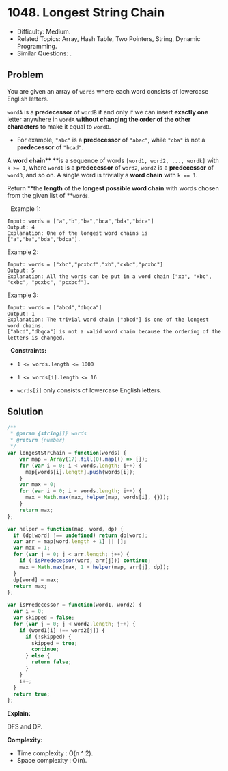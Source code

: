 # 1048. Longest String Chain

- Difficulty: Medium.
- Related Topics: Array, Hash Table, Two Pointers, String, Dynamic Programming.
- Similar Questions: .

## Problem

You are given an array of `words` where each word consists of lowercase English letters.

`wordA` is a **predecessor** of `wordB` if and only if we can insert **exactly one** letter anywhere in `wordA` **without changing the order of the other characters** to make it equal to `wordB`.


	
- For example, `"abc"` is a **predecessor** of `"abac"`, while `"cba"` is not a **predecessor** of `"bcad"`.


A **word chain**** **is a sequence of words `[word1, word2, ..., wordk]` with `k >= 1`, where `word1` is a **predecessor** of `word2`, `word2` is a **predecessor** of `word3`, and so on. A single word is trivially a **word chain** with `k == 1`.

Return **the **length** of the **longest possible word chain** with words chosen from the given list of **`words`.

 
Example 1:

```
Input: words = ["a","b","ba","bca","bda","bdca"]
Output: 4
Explanation: One of the longest word chains is ["a","ba","bda","bdca"].
```

Example 2:

```
Input: words = ["xbc","pcxbcf","xb","cxbc","pcxbc"]
Output: 5
Explanation: All the words can be put in a word chain ["xb", "xbc", "cxbc", "pcxbc", "pcxbcf"].
```

Example 3:

```
Input: words = ["abcd","dbqca"]
Output: 1
Explanation: The trivial word chain ["abcd"] is one of the longest word chains.
["abcd","dbqca"] is not a valid word chain because the ordering of the letters is changed.
```

 
**Constraints:**


	
- `1 <= words.length <= 1000`
	
- `1 <= words[i].length <= 16`
	
- `words[i]` only consists of lowercase English letters.



## Solution

```javascript
/**
 * @param {string[]} words
 * @return {number}
 */
var longestStrChain = function(words) {
    var map = Array(17).fill(0).map(() => []);
    for (var i = 0; i < words.length; i++) {
      map[words[i].length].push(words[i]);
    }
    var max = 0;
    for (var i = 0; i < words.length; i++) {
      max = Math.max(max, helper(map, words[i], {}));
    }
    return max;
};

var helper = function(map, word, dp) {
  if (dp[word] !== undefined) return dp[word];
  var arr = map[word.length + 1] || [];
  var max = 1;
  for (var j = 0; j < arr.length; j++) {
    if (!isPredecessor(word, arr[j])) continue;
    max = Math.max(max, 1 + helper(map, arr[j], dp));
  }
  dp[word] = max;
  return max;
};

var isPredecessor = function(word1, word2) {
  var i = 0;
  var skipped = false;
  for (var j = 0; j < word2.length; j++) {
    if (word1[i] !== word2[j]) {
      if (!skipped) {
        skipped = true;
        continue;
      } else {
        return false;
      }
    }
    i++;
  }
  return true;
};
```

**Explain:**

DFS and DP.

**Complexity:**

* Time complexity : O(n ^ 2).
* Space complexity : O(n).
